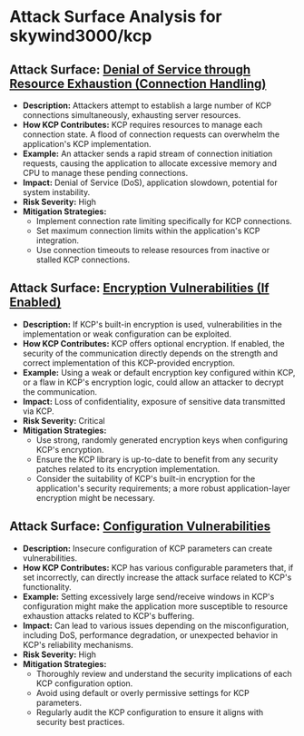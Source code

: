 # Attack Surface Analysis for skywind3000/kcp

## Attack Surface: [Denial of Service through Resource Exhaustion (Connection Handling)](./attack_surfaces/denial_of_service_through_resource_exhaustion__connection_handling_.md)

*   **Description:** Attackers attempt to establish a large number of KCP connections simultaneously, exhausting server resources.
*   **How KCP Contributes:** KCP requires resources to manage each connection state. A flood of connection requests can overwhelm the application's KCP implementation.
*   **Example:** An attacker sends a rapid stream of connection initiation requests, causing the application to allocate excessive memory and CPU to manage these pending connections.
*   **Impact:** Denial of Service (DoS), application slowdown, potential for system instability.
*   **Risk Severity:** High
*   **Mitigation Strategies:**
    *   Implement connection rate limiting specifically for KCP connections.
    *   Set maximum connection limits within the application's KCP integration.
    *   Use connection timeouts to release resources from inactive or stalled KCP connections.

## Attack Surface: [Encryption Vulnerabilities (If Enabled)](./attack_surfaces/encryption_vulnerabilities__if_enabled_.md)

*   **Description:** If KCP's built-in encryption is used, vulnerabilities in the implementation or weak configuration can be exploited.
*   **How KCP Contributes:** KCP offers optional encryption. If enabled, the security of the communication directly depends on the strength and correct implementation of this KCP-provided encryption.
*   **Example:** Using a weak or default encryption key configured within KCP, or a flaw in KCP's encryption logic, could allow an attacker to decrypt the communication.
*   **Impact:** Loss of confidentiality, exposure of sensitive data transmitted via KCP.
*   **Risk Severity:** Critical
*   **Mitigation Strategies:**
    *   Use strong, randomly generated encryption keys when configuring KCP's encryption.
    *   Ensure the KCP library is up-to-date to benefit from any security patches related to its encryption implementation.
    *   Consider the suitability of KCP's built-in encryption for the application's security requirements; a more robust application-layer encryption might be necessary.

## Attack Surface: [Configuration Vulnerabilities](./attack_surfaces/configuration_vulnerabilities.md)

*   **Description:** Insecure configuration of KCP parameters can create vulnerabilities.
*   **How KCP Contributes:** KCP has various configurable parameters that, if set incorrectly, can directly increase the attack surface related to KCP's functionality.
*   **Example:** Setting excessively large send/receive windows in KCP's configuration might make the application more susceptible to resource exhaustion attacks related to KCP's buffering.
*   **Impact:** Can lead to various issues depending on the misconfiguration, including DoS, performance degradation, or unexpected behavior in KCP's reliability mechanisms.
*   **Risk Severity:** High
*   **Mitigation Strategies:**
    *   Thoroughly review and understand the security implications of each KCP configuration option.
    *   Avoid using default or overly permissive settings for KCP parameters.
    *   Regularly audit the KCP configuration to ensure it aligns with security best practices.

